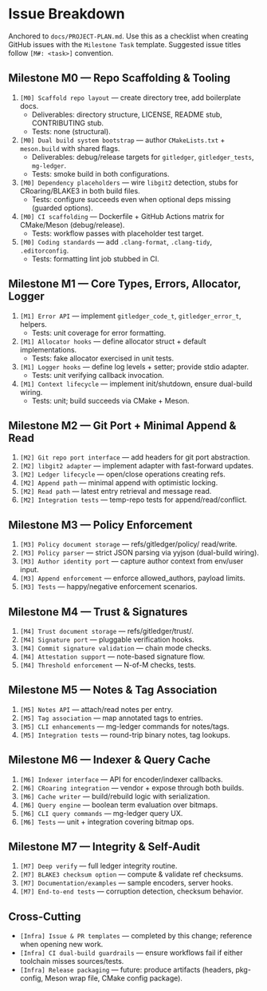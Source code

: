 # Issue Breakdown

Anchored to `docs/PROJECT-PLAN.md`. Use this as a checklist when creating GitHub issues with the `Milestone Task` template. Suggested issue titles follow `[M#: <task>]` convention.

## Milestone M0 — Repo Scaffolding & Tooling

1. `[M0] Scaffold repo layout` — create directory tree, add boilerplate docs.
   - Deliverables: directory structure, LICENSE, README stub, CONTRIBUTING stub.
   - Tests: none (structural).
2. `[M0] Dual build system bootstrap` — author `CMakeLists.txt` + `meson.build` with shared flags.
   - Deliverables: debug/release targets for `gitledger`, `gitledger_tests`, `mg-ledger`.
   - Tests: smoke build in both configurations.
3. `[M0] Dependency placeholders` — wire `libgit2` detection, stubs for CRoaring/BLAKE3 in both build files.
   - Tests: configure succeeds even when optional deps missing (guarded options).
4. `[M0] CI scaffolding` — Dockerfile + GitHub Actions matrix for CMake/Meson (debug/release).
   - Tests: workflow passes with placeholder test target.
5. `[M0] Coding standards` — add `.clang-format`, `.clang-tidy`, `.editorconfig`.
   - Tests: formatting lint job stubbed in CI.

## Milestone M1 — Core Types, Errors, Allocator, Logger

1. `[M1] Error API` — implement `gitledger_code_t`, `gitledger_error_t`, helpers.
   - Tests: unit coverage for error formatting.
2. `[M1] Allocator hooks` — define allocator struct + default implementations.
   - Tests: fake allocator exercised in unit tests.
3. `[M1] Logger hooks` — define log levels + setter; provide stdio adapter.
   - Tests: unit verifying callback invocation.
4. `[M1] Context lifecycle` — implement init/shutdown, ensure dual-build wiring.
   - Tests: unit; build succeeds via CMake + Meson.

## Milestone M2 — Git Port + Minimal Append & Read

1. `[M2] Git repo port interface` — add headers for git port abstraction.
2. `[M2] libgit2 adapter` — implement adapter with fast-forward updates.
3. `[M2] Ledger lifecycle` — open/close operations creating refs.
4. `[M2] Append path` — minimal append with optimistic locking.
5. `[M2] Read path` — latest entry retrieval and message read.
6. `[M2] Integration tests` — temp-repo tests for append/read/conflict.

## Milestone M3 — Policy Enforcement

1. `[M3] Policy document storage` — refs/gitledger/policy/<L> read/write.
2. `[M3] Policy parser` — strict JSON parsing via yyjson (dual-build wiring).
3. `[M3] Author identity port` — capture author context from env/user input.
4. `[M3] Append enforcement` — enforce allowed_authors, payload limits.
5. `[M3] Tests` — happy/negative enforcement scenarios.

## Milestone M4 — Trust & Signatures

1. `[M4] Trust document storage` — refs/gitledger/trust/<L>.
2. `[M4] Signature port` — pluggable verification hooks.
3. `[M4] Commit signature validation` — chain mode checks.
4. `[M4] Attestation support` — note-based signature flow.
5. `[M4] Threshold enforcement` — N-of-M checks, tests.

## Milestone M5 — Notes & Tag Association

1. `[M5] Notes API` — attach/read notes per entry.
2. `[M5] Tag association` — map annotated tags to entries.
3. `[M5] CLI enhancements` — mg-ledger commands for notes/tags.
4. `[M5] Integration tests` — round-trip binary notes, tag lookups.

## Milestone M6 — Indexer & Query Cache

1. `[M6] Indexer interface` — API for encoder/indexer callbacks.
2. `[M6] CRoaring integration` — vendor + expose through both builds.
3. `[M6] Cache writer` — build/rebuild logic with serialization.
4. `[M6] Query engine` — boolean term evaluation over bitmaps.
5. `[M6] CLI query commands` — mg-ledger query UX.
6. `[M6] Tests` — unit + integration covering bitmap ops.

## Milestone M7 — Integrity & Self-Audit

1. `[M7] Deep verify` — full ledger integrity routine.
2. `[M7] BLAKE3 checksum option` — compute & validate ref checksums.
3. `[M7] Documentation/examples` — sample encoders, server hooks.
4. `[M7] End-to-end tests` — corruption detection, checksum behavior.

## Cross-Cutting

- `[Infra] Issue & PR templates` — completed by this change; reference when opening new work.
- `[Infra] CI dual-build guardrails` — ensure workflows fail if either toolchain misses sources/tests.
- `[Infra] Release packaging` — future: produce artifacts (headers, pkg-config, Meson wrap file, CMake config package).
